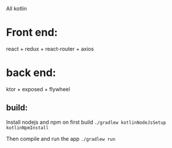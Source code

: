 All kotlin
# Front end: 
react + redux + react-router + axios

# back end: 
ktor + exposed + flywheel

## build:
Install nodejs and npm on first build
  `./gradlew kotlinNodeJsSetup kotlinNpmInstall`

Then compile and run the app
  `./gradlew run`